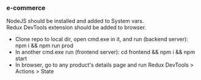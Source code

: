 ### e-commerce

NodeJS should be installed and added to System vars.  
Redux DevTools extension should be added to browser.

- Clone repo to local dir, open cmd.exe in it, and run (backend server): npm i && npm run prod
- In another cmd.exe run (frontend server): cd frontend && npm i && npm start
- In browser, go to any product's details page and run Redux DevTools > Actions > State
